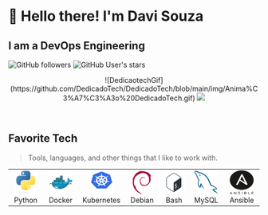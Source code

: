 # :wave: Hello there! I'm Davi Souza
## I am a DevOps Engineering</h3>


![GitHub followers](https://img.shields.io/github/followers/dedicadotech?style=plastic&color=red)
![GitHub User's stars](https://img.shields.io/github/stars/dedicadotech?affiliations=OWNER&style=plastic&color=red)

</a>
<p align="center">
 ![DedicaotechGif](https://github.com/DedicadoTech/DedicadoTech/blob/main/img/Anima%C3%A7%C3%A3o%20DedicadoTech.gif)
  <img height="200" src="https://github-readme-stats.vercel.app/api/top-langs/?username=dedicadotech&theme=monokai&show_icons=true" />
</p>
<br>

<h2 align="left" id="dedicadotech">Favorite Tech</h2>

> Tools, languages, and other things that I like to work with.

<table>
  <tr>
    <td align="center" width="96">
      <a href="https://www.python.org/">
        <img src="./img/python-original.svg" width="48" height="48" alt="Python" />
      </a>
      <br>Python
    </td>
      <td align="center" width="96"> 
      <a href="https://www.docker.com/">
        <img src="./img/docker-original.svg" width="48" height="48" alt="Docker" />
      </a>
      <br>Docker
    </td>
    <td align="center" width="96">
      <a href="https://kubernetes.io/pt-br/">
        <img src="https://raw.githubusercontent.com/cncf/artwork/master/projects/kubernetes/icon/color/kubernetes-icon-color.svg" width="48" height="48" alt="Kubernetes" />
      </a>
      <br>Kubernetes
    </td>
    <td align="center"  width="96">
      <a href="https://www.debian.org/index.pt.html">
        <img src="./img/debian-original.svg" width="48" height="48" alt="Debian" />
      </a>
      <br>Debian
    </td>
    </td>
    <td align="center"  width="96">
      <a href="https://www.gnu.org/savannah-checkouts/gnu/bash/manual/bash.html">
        <img src="./img/bash-original.svg" width="48" height="48" alt="Bash" />
      </a>
      <br>Bash
    </td>
    <td align="center"  width="96">
      <a href="https://dev.mysql.com/doc/">
        <img src="./img/mysql-original.svg" width="48" height="48" alt="MySQL" />
      </a>
      <br>MySQL
    </td>
    <td align="center" width="96">
        <a href="https://docs.ansible.com/">
            <img src="./img/Ansible_logo.svg" width="48" height="48" alt="Ansible" />
        </a>
        <br>Ansible
  </tr>
</table>


